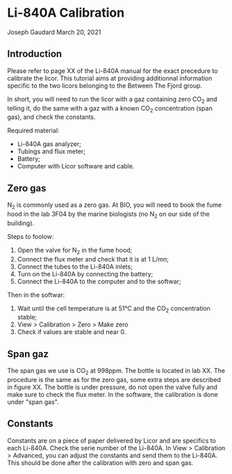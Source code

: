 Li-840A Calibration
================
Joseph Gaudard
March 20, 2021

## Introduction

Please refer to page XX of the Li-840A manual for the exact precedure to calibrate the licor. This tutorial aims at providing additionnal information specific to the two licors belonging to the Between The Fjord group.

In short, you will need to run the licor with a gaz containing zero CO<sub>2</sub> and telling it, do the same with a gaz with a known CO<sub>2</sub> concentration (span gas), and check the constants.

Required material:

-   Li-840A gas analyzer;
-   Tubings and flux meter;
-   Battery;
-   Computer with Licor software and cable.

## Zero gas

N<sub>2</sub> is commonly used as a zero gas. At BIO, you will need to book the fume hood in the lab 3F04 by the marine biologists (no N<sub>2</sub> on our side of the building).

Steps to foolow:

1.  Open the valve for N<sub>2</sub> in the fume hood;
2.  Connect the flux meter and check that it is at 1 L/mn;
3.  Connect the tubes to the Li-840A inlets;
4.  Turn on the Li-840A by connecting the battery;
5.  Connect the Li-840A to the computer and to the softwar;

Then in the softwar:

1.  Wait until the cell temperature is at 51°C and the CO<sub>2</sub> concentration stable;
2.  View &gt; Calibration &gt; Zero &gt; Make zero
3.  Check if values are stable and near 0.

## Span gaz

The span gas we use is CO<sub>2</sub> at 998ppm. The bottle is located in lab XX. The procedure is the same as for the zero gas, some extra steps are described in figure XX. The bottle is under pressure, do not open the valve fully and make sure to check the flux meter. In the software, the calibration is done under "span gas".

## Constants

Constants are on a piece of paper delivered by Licor and are specifics to each Li-840A. Check the serie number of the Li-840A. In View &gt; Calibration &gt; Advanced, you can adjust the constants and send them to the Li-840A. This should be done after the calibration with zero and span gas.
